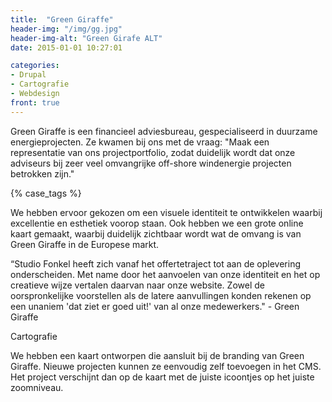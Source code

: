 ```yaml
---
title:  "Green Giraffe"
header-img: "/img/gg.jpg"
header-img-alt: "Green Girafe ALT"
date: 2015-01-01 10:27:01

categories: 
- Drupal 
- Cartografie 
- Webdesign
front: true
---
```

Green Giraffe is een financieel adviesbureau, gespecialiseerd in duurzame energieprojecten. Ze kwamen bij ons met de vraag: "Maak een representatie van ons projectportfolio, zodat duidelijk wordt dat onze adviseurs bij zeer veel omvangrijke off-shore windenergie projecten betrokken zijn."

{% case_tags %}

We hebben ervoor gekozen om een visuele identiteit te ontwikkelen waarbij excellentie en esthetiek voorop staan. Ook hebben we een grote online kaart gemaakt, waarbij duidelijk zichtbaar wordt wat de omvang is van Green Giraffe in de Europese markt.

“Studio Fonkel heeft zich vanaf het offertetraject tot aan de oplevering onderscheiden. Met name door het aanvoelen van onze identiteit en het op creatieve wijze vertalen daarvan naar onze website. Zowel de oorspronkelijke voorstellen als de latere aanvullingen konden rekenen op een unaniem 'dat ziet er goed uit!' van al onze medewerkers." - Green Giraffe

Cartografie

We hebben een kaart ontworpen die aansluit bij de branding van Green Giraffe. Nieuwe projecten kunnen ze eenvoudig zelf toevoegen in het CMS. Het project verschijnt dan op de kaart met de juiste icoontjes op het juiste zoomniveau.